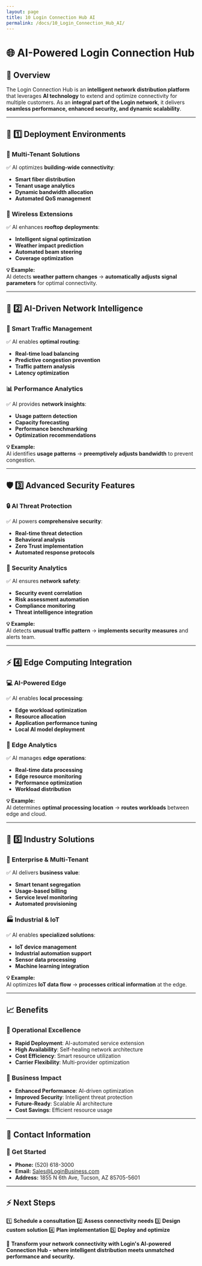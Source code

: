 ```yaml
---
layout: page
title: 10 Login Connection Hub AI
permalink: /docs/10_Login_Connection_Hub_AI/
---
```

# 🌐 AI-Powered Login Connection Hub

## 📌 Overview
The Login Connection Hub is an **intelligent network distribution platform** that leverages **AI technology** to extend and optimize connectivity for multiple customers. As an **integral part of the Login network**, it delivers **seamless performance, enhanced security, and dynamic scalability**.

---

## 🏢 1️⃣ Deployment Environments
### **🎯 Multi-Tenant Solutions**
✅ AI optimizes **building-wide connectivity**:
- **Smart fiber distribution**
- **Tenant usage analytics**
- **Dynamic bandwidth allocation**
- **Automated QoS management**

### **📡 Wireless Extensions**
✅ AI enhances **rooftop deployments**:
- **Intelligent signal optimization**
- **Weather impact prediction**
- **Automated beam steering**
- **Coverage optimization**

**💡 Example:**  
AI detects **weather pattern changes** → **automatically adjusts signal parameters** for optimal connectivity.

---

## 🤖 2️⃣ AI-Driven Network Intelligence
### **🔄 Smart Traffic Management**
✅ AI enables **optimal routing**:
- **Real-time load balancing**
- **Predictive congestion prevention**
- **Traffic pattern analysis**
- **Latency optimization**

### **📊 Performance Analytics**
✅ AI provides **network insights**:
- **Usage pattern detection**
- **Capacity forecasting**
- **Performance benchmarking**
- **Optimization recommendations**

**💡 Example:**  
AI identifies **usage patterns** → **preemptively adjusts bandwidth** to prevent congestion.

---

## 🛡️ 3️⃣ Advanced Security Features
### **🔒 AI Threat Protection**
✅ AI powers **comprehensive security**:
- **Real-time threat detection**
- **Behavioral analysis**
- **Zero Trust implementation**
- **Automated response protocols**

### **🎯 Security Analytics**
✅ AI ensures **network safety**:
- **Security event correlation**
- **Risk assessment automation**
- **Compliance monitoring**
- **Threat intelligence integration**

**💡 Example:**  
AI detects **unusual traffic pattern** → **implements security measures** and alerts team.

---

## ⚡ 4️⃣ Edge Computing Integration
### **💻 AI-Powered Edge**
✅ AI enables **local processing**:
- **Edge workload optimization**
- **Resource allocation**
- **Application performance tuning**
- **Local AI model deployment**

### **🔄 Edge Analytics**
✅ AI manages **edge operations**:
- **Real-time data processing**
- **Edge resource monitoring**
- **Performance optimization**
- **Workload distribution**

**💡 Example:**  
AI determines **optimal processing location** → **routes workloads** between edge and cloud.

---

## 🎯 5️⃣ Industry Solutions
### **🏢 Enterprise & Multi-Tenant**
✅ AI delivers **business value**:
- **Smart tenant segregation**
- **Usage-based billing**
- **Service level monitoring**
- **Automated provisioning**

### **🏭 Industrial & IoT**
✅ AI enables **specialized solutions**:
- **IoT device management**
- **Industrial automation support**
- **Sensor data processing**
- **Machine learning integration**

**💡 Example:**  
AI optimizes **IoT data flow** → **processes critical information** at the edge.

---

## 📈 Benefits
### **🚀 Operational Excellence**
- **Rapid Deployment**: AI-automated service extension
- **High Availability**: Self-healing network architecture
- **Cost Efficiency**: Smart resource utilization
- **Carrier Flexibility**: Multi-provider optimization

### **💼 Business Impact**
- **Enhanced Performance**: AI-driven optimization
- **Improved Security**: Intelligent threat protection
- **Future-Ready**: Scalable AI architecture
- **Cost Savings**: Efficient resource usage

---

## 📍 Contact Information
### **🏢 Get Started**
- **Phone:** (520) 618-3000
- **Email:** Sales@LoginBusiness.com
- **Address:** 1855 N 6th Ave, Tucson, AZ 85705-5601

---

## ⚡ Next Steps
1️⃣ **Schedule a consultation**
2️⃣ **Assess connectivity needs**
3️⃣ **Design custom solution**
4️⃣ **Plan implementation**
5️⃣ **Deploy and optimize**

🚀 **Transform your network connectivity with Login's AI-powered Connection Hub - where intelligent distribution meets unmatched performance and security.** 
